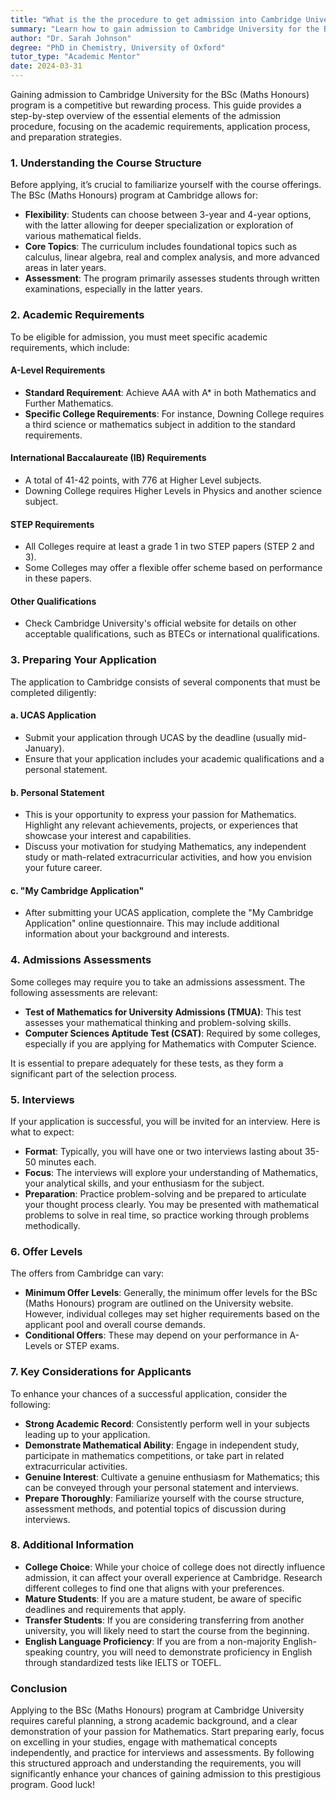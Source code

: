 ```yaml
---
title: "What is the the procedure to get admission into Cambridge University for a BSc (maths honours)?"
summary: "Learn how to gain admission to Cambridge University for the BSc Maths Honours program with essential steps on requirements and application strategies."
author: "Dr. Sarah Johnson"
degree: "PhD in Chemistry, University of Oxford"
tutor_type: "Academic Mentor"
date: 2024-03-31
---
```


Gaining admission to Cambridge University for the BSc (Maths Honours) program is a competitive but rewarding process. This guide provides a step-by-step overview of the essential elements of the admission procedure, focusing on the academic requirements, application process, and preparation strategies. 

### 1. Understanding the Course Structure

Before applying, it’s crucial to familiarize yourself with the course offerings. The BSc (Maths Honours) program at Cambridge allows for:

- **Flexibility**: Students can choose between 3-year and 4-year options, with the latter allowing for deeper specialization or exploration of various mathematical fields.
- **Core Topics**: The curriculum includes foundational topics such as calculus, linear algebra, real and complex analysis, and more advanced areas in later years.
- **Assessment**: The program primarily assesses students through written examinations, especially in the latter years.

### 2. Academic Requirements

To be eligible for admission, you must meet specific academic requirements, which include:

#### A-Level Requirements
- **Standard Requirement**: Achieve A*A*A with A* in both Mathematics and Further Mathematics. 
- **Specific College Requirements**: For instance, Downing College requires a third science or mathematics subject in addition to the standard requirements.

#### International Baccalaureate (IB) Requirements
- A total of 41-42 points, with 776 at Higher Level subjects. 
- Downing College requires Higher Levels in Physics and another science subject.

#### STEP Requirements
- All Colleges require at least a grade 1 in two STEP papers (STEP 2 and 3). 
- Some Colleges may offer a flexible offer scheme based on performance in these papers.

#### Other Qualifications
- Check Cambridge University's official website for details on other acceptable qualifications, such as BTECs or international qualifications.

### 3. Preparing Your Application

The application to Cambridge consists of several components that must be completed diligently:

#### a. UCAS Application
- Submit your application through UCAS by the deadline (usually mid-January).
- Ensure that your application includes your academic qualifications and a personal statement.

#### b. Personal Statement
- This is your opportunity to express your passion for Mathematics. Highlight any relevant achievements, projects, or experiences that showcase your interest and capabilities.
- Discuss your motivation for studying Mathematics, any independent study or math-related extracurricular activities, and how you envision your future career.

#### c. "My Cambridge Application"
- After submitting your UCAS application, complete the "My Cambridge Application" online questionnaire. This may include additional information about your background and interests.

### 4. Admissions Assessments

Some colleges may require you to take an admissions assessment. The following assessments are relevant:

- **Test of Mathematics for University Admissions (TMUA)**: This test assesses your mathematical thinking and problem-solving skills.
- **Computer Sciences Aptitude Test (CSAT)**: Required by some colleges, especially if you are applying for Mathematics with Computer Science.

It is essential to prepare adequately for these tests, as they form a significant part of the selection process.

### 5. Interviews

If your application is successful, you will be invited for an interview. Here is what to expect:

- **Format**: Typically, you will have one or two interviews lasting about 35-50 minutes each.
- **Focus**: The interviews will explore your understanding of Mathematics, your analytical skills, and your enthusiasm for the subject.
- **Preparation**: Practice problem-solving and be prepared to articulate your thought process clearly. You may be presented with mathematical problems to solve in real time, so practice working through problems methodically.

### 6. Offer Levels

The offers from Cambridge can vary:

- **Minimum Offer Levels**: Generally, the minimum offer levels for the BSc (Maths Honours) program are outlined on the University website. However, individual colleges may set higher requirements based on the applicant pool and overall course demands.
- **Conditional Offers**: These may depend on your performance in A-Levels or STEP exams.

### 7. Key Considerations for Applicants

To enhance your chances of a successful application, consider the following:

- **Strong Academic Record**: Consistently perform well in your subjects leading up to your application.
- **Demonstrate Mathematical Ability**: Engage in independent study, participate in mathematics competitions, or take part in related extracurricular activities.
- **Genuine Interest**: Cultivate a genuine enthusiasm for Mathematics; this can be conveyed through your personal statement and interviews.
- **Prepare Thoroughly**: Familiarize yourself with the course structure, assessment methods, and potential topics of discussion during interviews.

### 8. Additional Information

- **College Choice**: While your choice of college does not directly influence admission, it can affect your overall experience at Cambridge. Research different colleges to find one that aligns with your preferences.
- **Mature Students**: If you are a mature student, be aware of specific deadlines and requirements that apply.
- **Transfer Students**: If you are considering transferring from another university, you will likely need to start the course from the beginning.
- **English Language Proficiency**: If you are from a non-majority English-speaking country, you will need to demonstrate proficiency in English through standardized tests like IELTS or TOEFL.

### Conclusion

Applying to the BSc (Maths Honours) program at Cambridge University requires careful planning, a strong academic background, and a clear demonstration of your passion for Mathematics. Start preparing early, focus on excelling in your studies, engage with mathematical concepts independently, and practice for interviews and assessments. By following this structured approach and understanding the requirements, you will significantly enhance your chances of gaining admission to this prestigious program. Good luck!
    